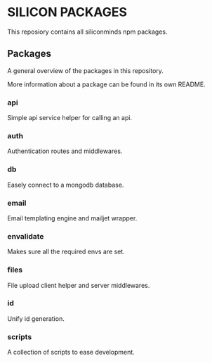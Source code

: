 # SILICON PACKAGES
This reposiory contains all siliconminds npm packages.

## Packages
A general overview of the packages in this repository.

More information about a package can be found in its own README.

### api
Simple api service helper for calling an api.

### auth
Authentication routes and middlewares.

### db
Easely connect to a mongodb database.

### email
Email templating engine and mailjet wrapper.

### envalidate
Makes sure all the required envs are set.

### files
File upload client helper and server middlewares.

### id
Unify id generation.

### scripts
A collection of scripts to ease development.
